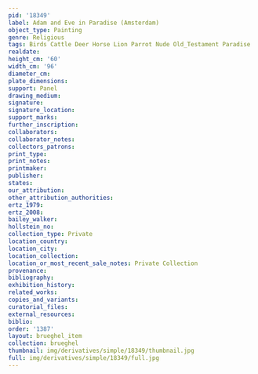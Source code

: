 ```yaml
---
pid: '18349'
label: Adam and Eve in Paradise (Amsterdam)
object_type: Painting
genre: Religious
tags: Birds Cattle Deer Horse Lion Parrot Nude Old_Testament Paradise
realdate: 
height_cm: '60'
width_cm: '96'
diameter_cm: 
plate_dimensions: 
support: Panel
drawing_medium: 
signature: 
signature_location: 
support_marks: 
further_inscription: 
collaborators: 
collaborator_notes: 
collectors_patrons: 
print_type: 
print_notes: 
printmaker: 
publisher: 
states: 
our_attribution: 
other_attribution_authorities: 
ertz_1979: 
ertz_2008: 
bailey_walker: 
hollstein_no: 
collection_type: Private
location_country: 
location_city: 
location_collection: 
location_or_most_recent_sale_notes: Private Collection
provenance: 
bibliography: 
exhibition_history: 
related_works: 
copies_and_variants: 
curatorial_files: 
external_resources: 
biblio: 
order: '1387'
layout: brueghel_item
collection: brueghel
thumbnail: img/derivatives/simple/18349/thumbnail.jpg
full: img/derivatives/simple/18349/full.jpg
---
```

